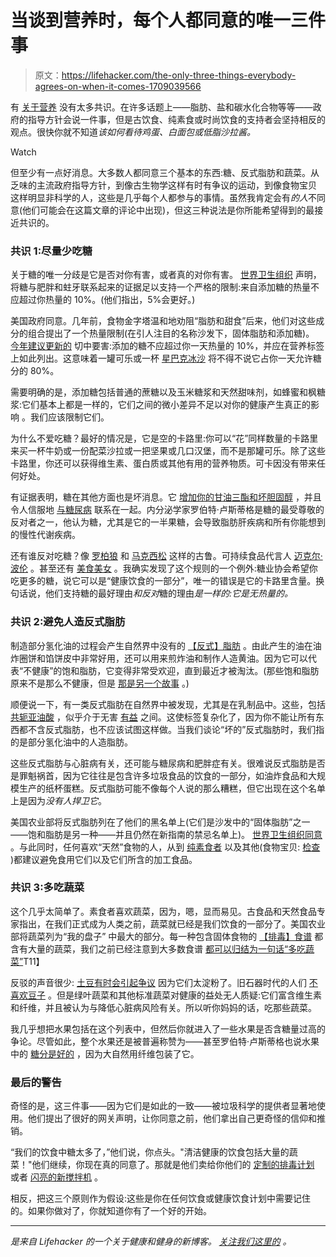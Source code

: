 # 当谈到营养时，每个人都同意的唯一三件事

> 原文：<https://lifehacker.com/the-only-three-things-everybody-agrees-on-when-it-comes-1709039566>

有 [关于营养](https://lifehacker.com/why-theres-so-much-confusion-over-nutrition-and-fitness-1572870867) 没有太多共识。在许多话题上——脂肪、盐和碳水化合物等等——政府的指导方针会说一件事，但是古饮食、纯素食或时尚饮食的支持者会坚持相反的观点。很快你就不知道*该如何看待鸡蛋、白面包或低脂沙拉酱。*

Watch

但至少有一点好消息。大多数人都同意三个基本的东西:糖、反式脂肪和蔬菜。从乏味的主流政府指导方针，到像古生物学这样有时有争议的运动，到像食物宝贝 这样明显非科学的人，这些是几乎每个人都参与的事情。虽然我肯定会有*的人*不同意(他们可能会在这篇文章的评论中出现)，但这三种说法是你所能希望得到的最接近共识的。

### 共识 1:尽量少吃糖

关于糖的唯一分歧是它是否对你有害，或者真的对你有害。 [世界卫生组织](http://www.who.int/mediacentre/news/releases/2015/sugar-guideline/en/) 声明，将糖与肥胖和蛀牙联系起来的证据足以支持一个严格的限制:来自添加糖的热量不应超过你热量的 10%。(他们指出，5%会更好。)

美国政府同意。几年前，食物金字塔温和地劝阻“脂肪和甜食”后来，他们对这些成分的组合提出了一个热量限制(在引人注目的名称沙发下，固体脂肪和添加糖)。 [今年建议更新的](http://www.health.gov/dietaryguidelines/2015-scientific-report/02-executive-summary.asp) 切中要害:添加的糖不应超过你一天热量的 10%，并应在营养标签上如此列出。这意味着一罐可乐或一杯 [星巴克冰沙](https://lifehacker.com/are-smoothies-healthy-1696270191) 将不得不说它占你一天允许糖分的 80%。

需要明确的是，添加糖包括普通的蔗糖以及玉米糖浆和天然甜味剂，如蜂蜜和枫糖浆:它们基本上都是一样的，它们之间的微小差异不足以对你的健康产生真正的影响 。我们应该限制它们。

为什么不爱吃糖？最好的情况是，它是空的卡路里:你可以“花”同样数量的卡路里来买一杯牛奶或一份配菜沙拉或一把坚果或几口汉堡，而不是那罐可乐。除了这些卡路里，你还可以获得维生素、蛋白质或其他有用的营养物质。可卡因没有带来任何好处。

有证据表明，糖在其他方面也是坏消息。它 [增加你的甘油三酯和坏胆固醇](http://my.clevelandclinic.org/services/heart/prevention/risk-factors/cholesterol/triglycerides) ，并且令人信服地 [与糖尿病](http://www.medicalnewstoday.com/articles/257108.php) 联系在一起。内分泌学家罗伯特·卢斯蒂格是糖的最受尊敬的反对者之一，他认为糖，尤其是它的一半果糖，会导致脂肪肝疾病和所有你能想到的慢性代谢疾病。

还有谁反对吃糖？像 [罗柏狼](http://robbwolf.com/2012/12/21/sugar-drug/) 和 [马克西松](http://www.marksdailyapple.com/the-definitive-guide-to-sugar/) 这样的古鲁。可持续食品代言人 [迈克尔·波伦](http://hereandnow.wbur.org/2014/05/15/pollan-healthy-food) 。甚至还有 [美食美女](http://foodbabe.com/2011/12/19/ditch-refined-sugar/) 。我确实发现了这个规则的一个例外:糖业协会希望你吃更多的糖，说它可以是“健康饮食的一部分”，唯一的错误是它的卡路里含量。换句话说，他们支持糖的最好理由*和反对*糖的理由*是一样的:它是无热量的。*

### 共识 2:避免人造反式脂肪

制造部分氢化油的过程会产生自然界中没有的 [【反式】脂肪](http://en.wikipedia.org/wiki/Trans_fat) 。由此产生的油在油炸圈饼和馅饼皮中非常好用，还可以用来煎炸油和制作人造黄油。因为它可以代表“不健康”的饱和脂肪，它变得非常受欢迎，直到最近才被淘汰。(那些饱和脂肪原来不是那么不健康，但是 [那是另一个故事](https://lifehacker.com/contrary-to-belief-saturated-fat-isnt-bad-for-your-hea-1684749042) 。)

顺便说一下，有一类反式脂肪在自然界中被发现，尤其是在乳制品中。这些，包括 [共轭亚油酸](http://en.wikipedia.org/wiki/Conjugated_linoleic_acid) ，似乎介于无害 [有益](http://chriskresser.com/can-some-trans-fats-be-healthy/) 之间。这使标签复杂化了，因为你不能让所有东西都不含反式脂肪，也不应该试图这样做。当我们谈论“坏的”反式脂肪时，我们指的是部分氢化油中的人造脂肪。

这些反式脂肪与心脏病有关，还可能与糖尿病和肥胖症有关。很难说反式脂肪是否是罪魁祸首，因为它往往是包含许多垃圾食品的饮食的一部分，如油炸食品和大规模生产的纸杯蛋糕。反式脂肪可能不像每个人说的那么糟糕，但它出现在这个名单上是因为*没有人捍卫它*。

美国农业部将反式脂肪列在了他们的黑名单上(它们是沙发中的“固体脂肪”之一——饱和脂肪是另一种——并且仍然在新指南的禁忌名单上)。 [世界卫生组织同意](http://www.who.int/bulletin/releases/NFM0413/en/) 。与此同时，任何喜欢“天然”食物的人，从到 [纯素食者](http://www.veganhealth.org/articles/fattyacids) 以及其他(食物宝贝: [检查](http://foodbabe.com/tag/trans-fat/) )都建议避免食用它们以及它们所含的加工食品。

### 共识 3:多吃蔬菜

这个几乎太简单了。素食者喜欢蔬菜，因为，嗯，显而易见。古食品和天然食品专家指出，在我们正式成为人类之前，蔬菜就已经是我们饮食的一部分了。美国农业部将蔬菜列为“我的盘子” 中最大的部分。每一种包含固体食物的 [【排毒】食谱](http://lifehacker.com/what-happens-in-your-body-during-a-cleanse-or-detox-1669540259) 都含有大量的蔬菜，我们之前已经注意到大多数食谱 [都可以归结为一句话“多吃蔬菜”](https://lifehacker.com/most-diets-can-be-boiled-down-to-three-words-eat-more-1633554716)T11】

反驳的声音很少: [土豆有时会引起争议](http://www.foodpolitics.com/tag/potatoes/) 因为它们太淀粉了。旧石器时代的人们 [不喜欢豆子](http://paleoleap.com/beans-and-legumes/) 。但是绿叶蔬菜和其他标准蔬菜对健康的益处无人质疑:它们富含维生素和纤维，并且被认为与降低心脏病风险有关。所以听你妈妈的话，吃那些蔬菜。

我几乎想把水果包括在这个列表中，但然后你就进入了一些水果是否含糖量过高的争论。尽管如此，整个水果还是被普遍称赞为——甚至罗伯特·卢斯蒂格也说水果中的 [糖分是好的](http://www.chewfo.com/diets/fat-chance-by-robert-h-lustig-md-2012-what-to-eat-and-foods-to-avoid-food-list/) ，因为大自然用纤维包装了它。

### 最后的警告

奇怪的是，这三件事——因为它们是如此的一致——被垃圾科学的提供者显著地使用。他们提出了很好的网关声明，让你同意之前，他们拿出自己更奇怪的信仰和推销。

“我们的饮食中糖太多了，”他们说，你点头。"清洁健康的饮食包括大量的蔬菜！"他们继续，你现在真的同意了。那就是他们卖给你他们的 [定制的排毒计划](http://articles.mercola.com/sites/articles/archive/2014/07/24/sugar-brain-function.aspx) 或者 [闪亮的新搅拌机](http://www.fatsickandnearlydead.com/) 。

相反，把这三个原则作为假设:这些是你在任何饮食或健康饮食计划中需要记住的。如果你做对了，你就知道你有了一个好的开始。

* * *

[](http://vitals.lifehacker.com/)**是来自 Lifehacker 的一个关于健康和健身的新博客。* [*关注我们这里的*](https://twitter.com/VitalsLH) *。**